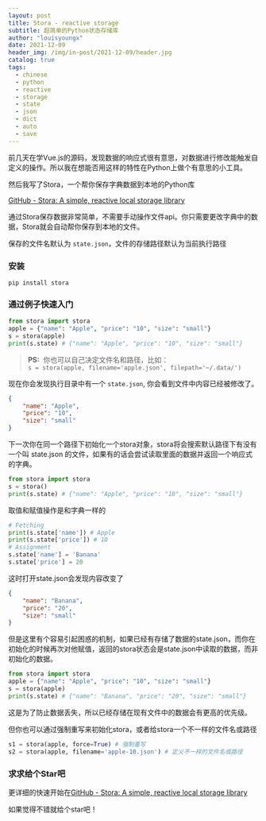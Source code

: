 ```yaml
---
layout: post
title: Stora - reactive storage
subtitle: 超简单的Python状态存储库
author: "louisyoungx"
date: 2021-12-09
header_img: /img/in-post/2021-12-09/header.jpg
catalog: true
tags:
  - chinese
  - python
  - reactive
  - storage
  - state
  - json
  - dict
  - auto
  - save
---
```


前几天在学Vue.js的源码，发现数据的响应式很有意思，对数据进行修改能触发自定义的操作。所以我在想能否用这样的特性在Python上做个有意思的小工具。

<!-- more -->

然后我写了Stora，一个帮你保存字典数据到本地的Python库

[GitHub - Stora: A simple, reactive local storage library](https://github.com/louisyoungx/stora)

通过Stora保存数据非常简单，不需要手动操作文件api。你只需要更改字典中的数据，Stora就会自动帮你保存到本地的文件。

保存的文件名默认为 `state.json`，文件的存储路径默认为当前执行路径

### 安装

```shell
pip install stora
```

### 通过例子快速入门

```python
from stora import stora
apple = {"name": "Apple", "price": "10", "size": "small"}
s = stora(apple)
print(s.state) # {"name": "Apple", "price": "10", "size": "small"}
```

> **PS:**  你也可以自己决定文件名和路径，比如：\
> `s = stora(apple, filename='apple.json', filepath='~/.data/')`

现在你会发现执行目录中有一个 `state.json`, 你会看到文件中内容已经被修改了。

```json
{
    "name": "Apple",
    "price": "10",
    "size": "small"
}
```

下一次你在同一个路径下初始化一个stora对象，stora将会搜索默认路径下有没有一个叫 state.json 的文件，如果有的话会尝试读取里面的数据并返回一个响应式的字典。

```python
from stora import stora
s = stora()
print(s.state) # {"name": "Apple", "price": "10", "size": "small"}
```

取值和赋值操作是和字典一样的

```python
# Fetching
print(s.state['name']) # Apple
print(s.state['price']) # 10
# Assignment
s.state['name'] = 'Banana'
s.state['price'] = 20
```

这时打开state.json会发现内容改变了

```json
{
    "name": "Banana",
    "price": "20",
    "size": "small"
}
```

但是这里有个容易引起困惑的机制，如果已经有存储了数据的state.json，而你在初始化的时候再次对他赋值，返回的stora状态会是state.json中读取的数据，而非初始化的数据。

```python
from stora import stora
apple = {"name": "Apple", "price": "10", "size": "small"}
s = stora(apple)
print(s.state) # {"name": "Banana", "price": "20", "size": "small"}
```

这是为了防止数据丢失，所以已经存储在现有文件中的数据会有更高的优先级。

但你也可以通过强制重写来初始化stora，或者给stora一个不一样的文件名或路径

```python
s1 = stora(apple, force=True) # 强制重写
s2 = stora(apple, filename='apple-10.json') # 定义不一样的文件名或路径
```

### 求求给个Star吧

更详细的快速开始在[GitHub - Stora: A simple, reactive local storage library](http://link.zhihu.com/?target=https%3A//github.com/louisyoungx/stora)

如果觉得不错就给个star吧！